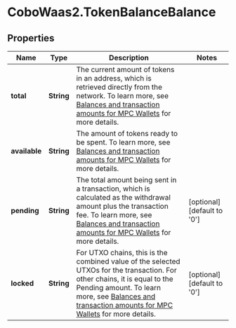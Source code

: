 # CoboWaas2.TokenBalanceBalance

## Properties

Name | Type | Description | Notes
------------ | ------------- | ------------- | -------------
**total** | **String** | The current amount of tokens in an address, which is retrieved directly from the network. To learn more, see [Balances and transaction amounts for MPC Wallets](/v2/guides/mpc-wallets/balance-amounts) for more details. | 
**available** | **String** | The amount of tokens ready to be spent. To learn more, see [Balances and transaction amounts for MPC Wallets](/v2/guides/mpc-wallets/balance-amounts) for more details. | 
**pending** | **String** | The total amount being sent in a transaction, which is calculated as the withdrawal amount plus the transaction fee. To learn more, see [Balances and transaction amounts for MPC Wallets](/v2/guides/mpc-wallets/balance-amounts) for more details. | [optional] [default to &#39;0&#39;]
**locked** | **String** | For UTXO chains, this is the combined value of the selected UTXOs for the transaction. For other chains, it is equal to the Pending amount. To learn more, see [Balances and transaction amounts for MPC Wallets](/v2/guides/mpc-wallets/balance-amounts) for more details. | [optional] [default to &#39;0&#39;]


